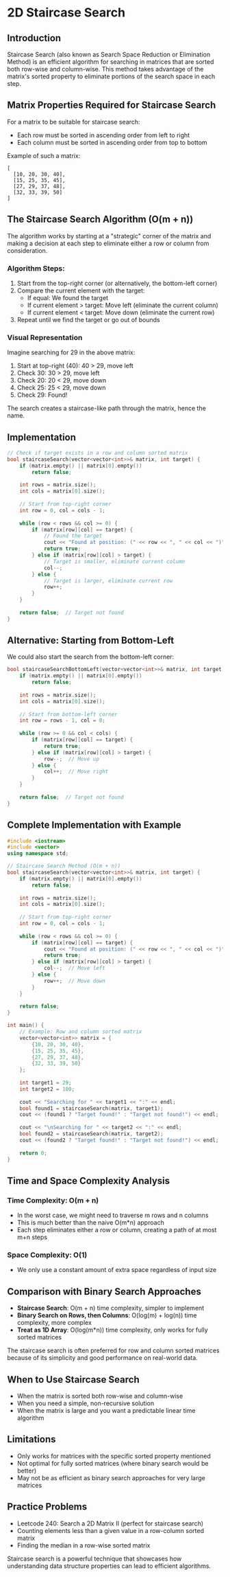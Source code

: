 # 2D Staircase Search

## Introduction

Staircase Search (also known as Search Space Reduction or Elimination Method) is an efficient algorithm for searching in matrices that are sorted both row-wise and column-wise. This method takes advantage of the matrix's sorted property to eliminate portions of the search space in each step.

## Matrix Properties Required for Staircase Search

For a matrix to be suitable for staircase search:
- Each row must be sorted in ascending order from left to right
- Each column must be sorted in ascending order from top to bottom

Example of such a matrix:
```
[
  [10, 20, 30, 40],
  [15, 25, 35, 45],
  [27, 29, 37, 48],
  [32, 33, 39, 50]
]
```

## The Staircase Search Algorithm (O(m + n))

The algorithm works by starting at a "strategic" corner of the matrix and making a decision at each step to eliminate either a row or column from consideration.

### Algorithm Steps:

1. Start from the top-right corner (or alternatively, the bottom-left corner)
2. Compare the current element with the target:
   - If equal: We found the target
   - If current element > target: Move left (eliminate the current column)
   - If current element < target: Move down (eliminate the current row)
3. Repeat until we find the target or go out of bounds

### Visual Representation

Imagine searching for 29 in the above matrix:
1. Start at top-right (40): 40 > 29, move left
2. Check 30: 30 > 29, move left
3. Check 20: 20 < 29, move down
4. Check 25: 25 < 29, move down
5. Check 29: Found!

The search creates a staircase-like path through the matrix, hence the name.

## Implementation

```cpp
// Check if target exists in a row and column sorted matrix
bool staircaseSearch(vector<vector<int>>& matrix, int target) {
    if (matrix.empty() || matrix[0].empty()) 
        return false;
  
    int rows = matrix.size();
    int cols = matrix[0].size();
  
    // Start from top-right corner
    int row = 0, col = cols - 1;
  
    while (row < rows && col >= 0) {
        if (matrix[row][col] == target) {
            // Found the target
            cout << "Found at position: (" << row << ", " << col << ")" << endl;
            return true;
        } else if (matrix[row][col] > target) {
            // Target is smaller, eliminate current column
            col--;
        } else {
            // Target is larger, eliminate current row
            row++;
        }
    }
  
    return false;  // Target not found
}
```

## Alternative: Starting from Bottom-Left

We could also start the search from the bottom-left corner:

```cpp
bool staircaseSearchBottomLeft(vector<vector<int>>& matrix, int target) {
    if (matrix.empty() || matrix[0].empty()) 
        return false;
  
    int rows = matrix.size();
    int cols = matrix[0].size();
  
    // Start from bottom-left corner
    int row = rows - 1, col = 0;
  
    while (row >= 0 && col < cols) {
        if (matrix[row][col] == target) {
            return true;
        } else if (matrix[row][col] > target) {
            row--;  // Move up
        } else {
            col++;  // Move right
        }
    }
  
    return false;  // Target not found
}
```

## Complete Implementation with Example

```cpp
#include <iostream>
#include <vector>
using namespace std;

// Staircase Search Method (O(m + n))
bool staircaseSearch(vector<vector<int>>& matrix, int target) {
    if (matrix.empty() || matrix[0].empty()) 
        return false;
  
    int rows = matrix.size();
    int cols = matrix[0].size();
  
    // Start from top-right corner
    int row = 0, col = cols - 1;
  
    while (row < rows && col >= 0) {
        if (matrix[row][col] == target) {
            cout << "Found at position: (" << row << ", " << col << ")" << endl;
            return true;
        } else if (matrix[row][col] > target) {
            col--;  // Move left
        } else {
            row++;  // Move down
        }
    }
  
    return false;
}

int main() {
    // Example: Row and column sorted matrix
    vector<vector<int>> matrix = {
        {10, 20, 30, 40},
        {15, 25, 35, 45},
        {27, 29, 37, 48},
        {32, 33, 39, 50}
    };
  
    int target1 = 29;
    int target2 = 100;
  
    cout << "Searching for " << target1 << ":" << endl;
    bool found1 = staircaseSearch(matrix, target1);
    cout << (found1 ? "Target found!" : "Target not found!") << endl;
  
    cout << "\nSearching for " << target2 << ":" << endl;
    bool found2 = staircaseSearch(matrix, target2);
    cout << (found2 ? "Target found!" : "Target not found!") << endl;
  
    return 0;
}
```

## Time and Space Complexity Analysis

### Time Complexity: O(m + n)
- In the worst case, we might need to traverse m rows and n columns
- This is much better than the naive O(m*n) approach
- Each step eliminates either a row or column, creating a path of at most m+n steps

### Space Complexity: O(1)
- We only use a constant amount of extra space regardless of input size

## Comparison with Binary Search Approaches

- **Staircase Search**: O(m + n) time complexity, simpler to implement
- **Binary Search on Rows, then Columns**: O(log(m) + log(n)) time complexity, more complex
- **Treat as 1D Array**: O(log(m*n)) time complexity, only works for fully sorted matrices

The staircase search is often preferred for row and column sorted matrices because of its simplicity and good performance on real-world data.

## When to Use Staircase Search

- When the matrix is sorted both row-wise and column-wise
- When you need a simple, non-recursive solution
- When the matrix is large and you want a predictable linear time algorithm

## Limitations

- Only works for matrices with the specific sorted property mentioned
- Not optimal for fully sorted matrices (where binary search would be better)
- May not be as efficient as binary search approaches for very large matrices

## Practice Problems

- Leetcode 240: Search a 2D Matrix II (perfect for staircase search)
- Counting elements less than a given value in a row-column sorted matrix
- Finding the median in a row-wise sorted matrix

Staircase search is a powerful technique that showcases how understanding data structure properties can lead to efficient algorithms.
